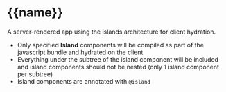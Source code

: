 # {{name}}

A server-rendered app using the islands architecture for client hydration.

- Only specified **Island** components will be compiled as part of the javascript bundle and 
  hydrated on the client
- Everything under the subtree of the island component will be included and
  island components should not be nested (only 1 island component per subtree)
- Island components are annotated with `@island`